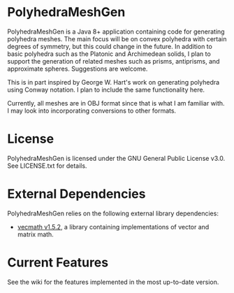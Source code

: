 # PolyhedraMeshGen

PolyhedraMeshGen is a Java 8+ application containing code for generating polyhedra meshes. The main focus will be on convex polyhedra with certain degrees of symmetry, but this could change in the future. In addition to basic polyhedra such as the Platonic and Archimedean solids, I plan to support the generation of related meshes such as prisms, antiprisms, and approximate spheres. Suggestions are welcome.

This is in part inspired by George W. Hart's work on generating polyhedra using Conway notation. I plan to include the same functionality here.

Currently, all meshes are in OBJ format since that is what I am familiar with. I may look into incorporating conversions to other formats.

# License

PolyhedraMeshGen is licensed under the GNU General Public License v3.0. See LICENSE.txt for details.

# External Dependencies

PolyhedraMeshGen relies on the following external library dependencies:

- [vecmath v1.5.2](https://mvnrepository.com/artifact/javax.vecmath/vecmath/1.5.2), a library containing implementations of vector and matrix math.

# Current Features

See the wiki for the features implemented in the most up-to-date version.